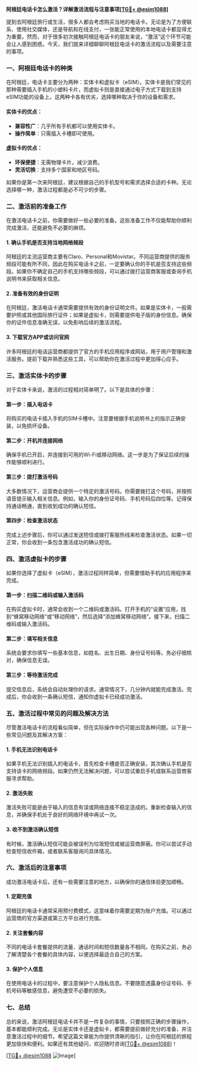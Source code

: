 **阿根廷电话卡怎么激活？详解激活流程与注意事项[[TG💪+ @esim1088](https://t.me/s/esim1088)]**

提到去阿根廷旅行或生活，很多人都会考虑购买当地的电话卡。无论是为了方便联系、使用社交媒体，还是导航和在线支付，一张能正常使用的本地电话卡都显得尤为重要。然而，对于很多初次接触阿根廷电话卡的朋友来说，“激活”这个环节可能会让人感到困惑。今天，我们就来详细聊聊阿根廷电话卡的激活流程以及需要注意的事项。

### 一、阿根廷电话卡的种类

在阿根廷，电话卡主要分为两种：实体卡和虚拟卡（eSIM）。实体卡是我们常见的那种需要插入手机的小塑料卡片，而虚拟卡则是直接通过电子方式下载到支持eSIM功能的设备上。这两种卡各有优劣，选择哪种取决于你的设备和需求。

#### 实体卡的优点：
- **兼容性广**：几乎所有手机都可以使用实体卡。
- **操作简单**：只需插入卡槽即可使用。
  
#### 虚拟卡的优点：
- **环保便捷**：无需物理卡片，减少浪费。
- **灵活切换**：支持多个国家和地区号码。

如果你是第一次来阿根廷，建议根据自己的手机型号和需求选择合适的卡种。无论选择哪一种，激活过程都是必不可少的步骤。

### 二、激活前的准备工作

在激活电话卡之前，你需要做好一些必要的准备。这些准备工作不仅能帮助你顺利完成激活，还能避免不必要的麻烦。

#### 1. 确认手机是否支持当地网络频段

阿根廷的主流运营商主要有Claro、Personal和Movistar。不同运营商提供的服务频段可能有所不同，因此在购买电话卡之前，一定要确认你的手机是否支持这些频段。如果你不确定自己的手机支持哪些频段，可以通过拨打运营商客服或查询手机说明书来获取相关信息。

#### 2. 准备有效的身份证明

在阿根廷，激活电话卡通常需要提供有效的身份证明文件。如果是实体卡，一般需要护照或其他国际旅行证件；如果是虚拟卡，则需要提供电子版的身份信息。确保你的证件信息准确无误，以免影响后续的激活流程。

#### 3. 下载官方APP或访问官网

许多阿根廷的电话运营商都提供了官方的手机应用程序或网站，用于用户管理和激活服务。提前下载并熟悉这些工具，可以帮助你在激活过程中更加得心应手。

### 三、激活实体卡的步骤

对于实体卡来说，激活的过程相对简单明了。以下是具体的步骤：

#### 第一步：插入电话卡

将购买的电话卡插入手机的SIM卡槽中。注意要根据手机说明书上的指示正确安装，以免损坏设备。

#### 第二步：开机并连接网络

确保手机已开启，并连接到可用的Wi-Fi或移动网络。这一步是为了保证后续的操作能够顺利进行。

#### 第三步：拨打激活号码

大多数情况下，运营商会提供一个特定的激活号码。你需要拨打这个号码，并按照语音提示输入相关信息。例如，输入你的身份证号码、手机号码后四位等。记得保持通话畅通，直到收到成功的确认短信。

#### 第四步：检查激活状态

完成上述步骤后，你可以通过发送短信或拨打客服热线来检查激活状态。如果一切正常，你会收到一条包含激活成功的确认短信。

### 四、激活虚拟卡的步骤

如果你选择了虚拟卡（eSIM），激活过程同样简单，但需要借助手机的应用程序来完成。

#### 第一步：扫描二维码或输入激活码

在购买虚拟卡时，通常会收到一个二维码或激活码。打开手机的“设置”应用，找到“蜂窝移动网络”或“移动网络”，然后选择“添加蜂窝移动网络”。接下来，扫描二维码或输入激活码。

#### 第二步：填写相关信息

系统会要求你填写一些基本信息，如姓名、出生日期、身份证号码等。务必仔细核对，确保信息无误。

#### 第三步：等待激活完成

提交信息后，系统会自动处理你的请求。通常情况下，几分钟内就能完成激活。完成后，你会收到一条确认短信，通知你虚拟卡已经成功激活。

### 五、激活过程中常见的问题及解决方法

尽管激活电话卡的流程看似简单，但在实际操作中仍可能出现各种问题。以下是一些常见问题及其解决方案：

#### 1. 手机无法识别电话卡

如果手机无法识别插入的电话卡，首先检查卡槽是否正确安装，其次确认手机是否支持该卡的网络频段。如果仍然无法解决问题，可以尝试重启手机或联系运营商客服寻求帮助。

#### 2. 激活失败

激活失败可能是由于输入的信息有误或网络连接不稳定造成的。重新检查输入的信息，并确保手机处于良好的网络环境中再试一次。

#### 3. 收不到激活确认短信

有时候，激活确认短信可能会被误判为垃圾短信或被运营商屏蔽。你可以尝试手动检查短信收件箱，或者联系客服询问具体情况。

### 六、激活后的注意事项

成功激活电话卡后，还有一些需要注意的地方，以确保你的通信体验更加顺畅。

#### 1. 定期充值

阿根廷的电话卡通常采用预付费模式，这意味着你需要定期为账户充值。可以通过运营商的官方渠道或第三方平台进行充值。

#### 2. 关注套餐内容

不同的电话卡套餐提供的流量、通话时间和短信数量各不相同。在购买之前，务必了解清楚各个套餐的具体内容，以便选择最适合自己的方案。

#### 3. 保护个人信息

在使用电话卡的过程中，要注意保护个人隐私信息。不要随意透露身份证号码、手机号码等敏感信息，避免遭受不必要的损失。

### 七、总结

总的来说，激活阿根廷电话卡并不是一件复杂的事情，只要按照正确的步骤操作，基本都能顺利完成。无论是实体卡还是虚拟卡，都需要提前做好充分的准备，并注意激活过程中的细节。希望这篇文章能为你提供清晰的指引，让你在阿根廷的旅程更加愉快和便利。如果还有其他疑问，欢迎随时咨询[[TG💪+ @esim1088](https://t.me/s/esim1088)]！

[[TG💪+ @esim1088](https://t.me/s/esim1088) ![Image](https://i.postimg.cc/4NQfJmqS/Snipaste-2025-05-13-00-14-12.png)]